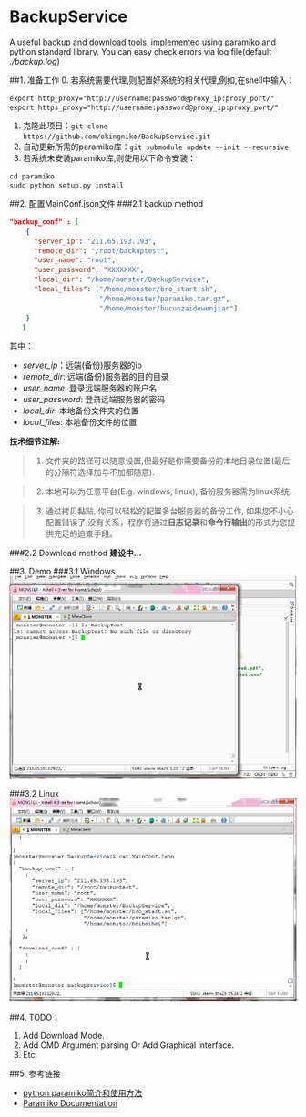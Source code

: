 # BackupService
A useful backup and download tools, implemented using paramiko and python standard library.
You can easy check errors via log file(default *./backup.log*)

##1. 准备工作
0. 若系统需要代理,则配置好系统的相关代理,例如,在shell中输入：
  ```shell
  export http_proxy="http://username:password@proxy_ip:proxy_port/"
  export https_proxy="http://username:password@proxy_ip:proxy_port/"
  ```

1. 克隆此项目：`git clone https://github.com/okingniko/BackupService.git`
2. 自动更新所需的paramiko库：`git submodule update --init --recursive`
3. 若系统未安装paramiko库,则使用以下命令安装：

  ```shell
  cd paramiko
  sudo python setup.py install
  ```

##2. 配置MainConf.json文件
###2.1 backup method
```json
"backup_conf" : [
    {
      "server_ip": "211.65.193.193",
      "remote_dir": "/root/backuptest",
      "user_name": "root",
      "user_password": "XXXXXXX",
      "local_dir": "/home/monster/BackupService",
      "local_files": ["/home/monster/bro_start.sh", 
                      "/home/monster/paramiko.tar.gz",
                      "/home/monster/bucunzaidewenjian"]
    }
   ]
```
其中：
- *server_ip*：远端(备份)服务器的ip
- *remote_dir*: 远端(备份)服务器的目的目录
- *user_name*: 登录远端服务器的账户名
- *user_password*: 登录远端服务器的密码
- *local_dir*: 本地备份文件夹的位置
- *local_files*: 本地备份文件的位置

**技术细节注解:**
> 1. 文件夹的路径可以随意设置,但最好是你需要备份的本地目录位置(最后的分隔符选择加与不加都随意).

> 2. 本地可以为任意平台(E.g. windows, linux), 备份服务器需为linux系统.

> 3. 通过拷贝黏贴, 你可以轻松的配置多台服务器的备份工作, 
如果您不小心配置错误了,没有关系，程序将通过**日志记录**和**命令行输出**的形式为您提供充足的追查手段。

###2.2 Download method
**建设中...**

##3. Demo
###3.1 Windows 
![Windows backup](/media/window_backup.gif)

###3.2 Linux 
![Linux backup](/media/linux_backup.gif)

##4. TODO：
1. Add Download Mode.
2. Add CMD Argument parsing Or Add Graphical interface.
3. Etc.

##5. 参考链接
- [python paramiko简介和使用方法](http://www.codexiu.cn/python/blog/127/)
- [Paramiko Documentation](http://docs.paramiko.org/en/1.16/)
